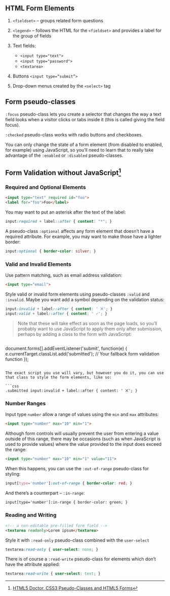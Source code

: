 ## HTML Form Elements

1. `<fieldset>` – groups related form questions 
2. `<legend>` – follows the HTML for the `<fieldset>` and provides a label for the group of fields
3. Text fields:
	- `<input type="text">`
	- `<input type="password">`
	- `<textarea>`

4. Buttons `<input type=“submit”>`
5. Drop-down menus created by the `<select>` tag


## Form pseudo-classes
`:focus` pseudo-class lets you create a selector that changes the way a text field looks when a visitor clicks or tabs inside it (this is called giving the field focus).

`:checked` pseudo-class works with radio buttons and checkboxes.

You can only change the state of a form element (from disabled to enabled, for example) using JavaScript, so you’ll need to learn that to really take advantage of the `:enabled` or `:disabled` pseudo-classes.


## Form Validation without JavaScript[^form validation]

[^form validation]: [HTML5 Doctor. CSS3 Pseudo-Classes and HTML5 Forms](http://html5doctor.com/css3-pseudo-classes-and-html5-forms/)

### Required and Optional Elements

```html
<input type="text" required id="foo">
<label for="foo">Foo</label>
```

You may want to put an asterisk after the text of the label:

```css
input:required + label::after { content: "*"; }
```

A pseudo-class `:optional` affects any form element that doesn’t have a required attribute. For example, you may want to make those have a lighter border:

```css
input:optional { border-color: silver; }
```

### Valid and Invalid Elements

Use pattern matching, such as email address validation:

```html
<input type="email">
```

Style valid or invalid form elements using pseudo-classes `:valid` and `:invalid`. Maybe you want add a symbol depending on the validation status:

```css
input:invalid + label::after { content: ' ⨉'; }
input:valid + label::after { content: ' ✓'; }
```

> Note that these will take effect as soon as the page loads, so you’ll probably want to use JavaScript to apply them only after submission, perhaps by adding a class to the form with JavaScript:

>```js
document.forms[].addEventListener('submit', function(e) {
  e.currentTarget.classList.add('submitted');
  // Your fallback form validation function
});
```

The exact script you use will vary, but however you do it, you can use that class to style the form elements, like so:

```css
.submitted input:invalid + label::after { content: ' ⨉'; }
```


### Number Ranges

Input type `number` allow a range of values using the `min` and `max` attributes:

```html
<input type="number" max="10" min="1">
```

Although form controls will usually prevent the user from entering a value outside of this range, there may be occasions (such as when JavaScript is used to provide values) where the value provided to the input does exceed the range:

```html
<input type="number" max="10" min="1" value="11">
```

When this happens, you can use the `:out-of-range` pseudo-class for styling:

```css
input[type='number']:out-of-range { border-color: red; }
```

And there’s a counterpart – `:in-range`:

```html
input[type='number']:in-range { border-color: green; }
```


### Reading and Writing

```html
<!-- a non-editable pre-filled form field -->
<textarea readonly>Lorem ipsum</textarea>
```

Style it with `:read-only` pseudo-class combined with the `user-select`

```css
textarea:read-only { user-select: none; }
```

There is of course a `:read-write` pseudo-class for elements which don’t have the attribute applied:

```css
textarea:read-write { user-select: text; }
```